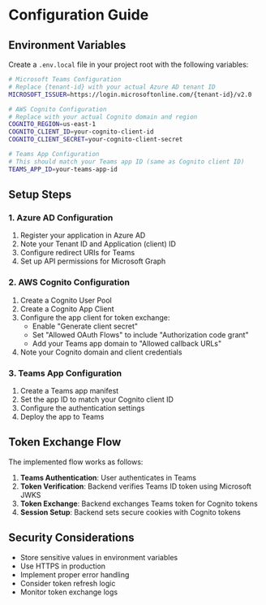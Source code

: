 # Configuration Guide

## Environment Variables

Create a `.env.local` file in your project root with the following variables:

```bash
# Microsoft Teams Configuration
# Replace {tenant-id} with your actual Azure AD tenant ID
MICROSOFT_ISSUER=https://login.microsoftonline.com/{tenant-id}/v2.0

# AWS Cognito Configuration
# Replace with your actual Cognito domain and region
COGNITO_REGION=us-east-1
COGNITO_CLIENT_ID=your-cognito-client-id
COGNITO_CLIENT_SECRET=your-cognito-client-secret

# Teams App Configuration
# This should match your Teams app ID (same as Cognito client ID)
TEAMS_APP_ID=your-teams-app-id
```

## Setup Steps

### 1. Azure AD Configuration
1. Register your application in Azure AD
2. Note your Tenant ID and Application (client) ID
3. Configure redirect URIs for Teams
4. Set up API permissions for Microsoft Graph

### 2. AWS Cognito Configuration
1. Create a Cognito User Pool
2. Create a Cognito App Client
3. Configure the app client for token exchange:
   - Enable "Generate client secret"
   - Set "Allowed OAuth Flows" to include "Authorization code grant"
   - Add your Teams app domain to "Allowed callback URLs"
4. Note your Cognito domain and client credentials

### 3. Teams App Configuration
1. Create a Teams app manifest
2. Set the app ID to match your Cognito client ID
3. Configure the authentication settings
4. Deploy the app to Teams

## Token Exchange Flow

The implemented flow works as follows:

1. **Teams Authentication**: User authenticates in Teams
2. **Token Verification**: Backend verifies Teams ID token using Microsoft JWKS
3. **Token Exchange**: Backend exchanges Teams token for Cognito tokens
4. **Session Setup**: Backend sets secure cookies with Cognito tokens

## Security Considerations

- Store sensitive values in environment variables
- Use HTTPS in production
- Implement proper error handling
- Consider token refresh logic
- Monitor token exchange logs 